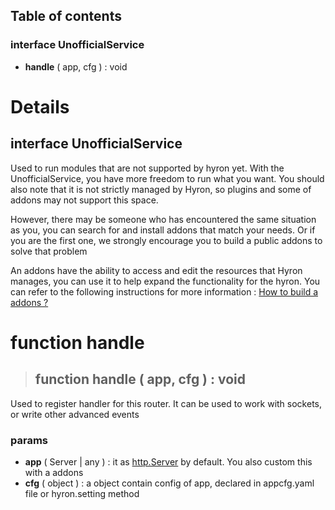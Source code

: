 ## **Table of contents**


### interface **UnofficialService**
- **handle** ( app, cfg ) : void

# **Details**

## interface **UnofficialService**

Used to run modules that are not supported by hyron yet. With the UnofficialService, you have more freedom to run what you want. You should also note that it is not strictly managed by Hyron, so plugins and some of addons may not support this space.

However, there may be someone who has encountered the same situation as you, you can search for and install addons that match your needs. Or if you are the first one, we strongly encourage you to build a public addons to solve that problem

An addons have the ability to access and edit the resources that Hyron manages, you can use it to help expand the functionality for the hyron. You can refer to the following instructions for more information : [How to build a addons ?](addons-development/overview.md)

# function handle

> ## function **handle** ( app, cfg ) : void

Used to register handler for this router. It can be used to work with sockets, or write other advanced events

### **params**
- **app** ( Server | any ) : it as [http.Server](https://nodejs.org/api/http.html#http_class_http_server) by default. You also custom this with a addons
- **cfg** ( object ) : a object contain config of app, declared in appcfg.yaml file or hyron.setting method